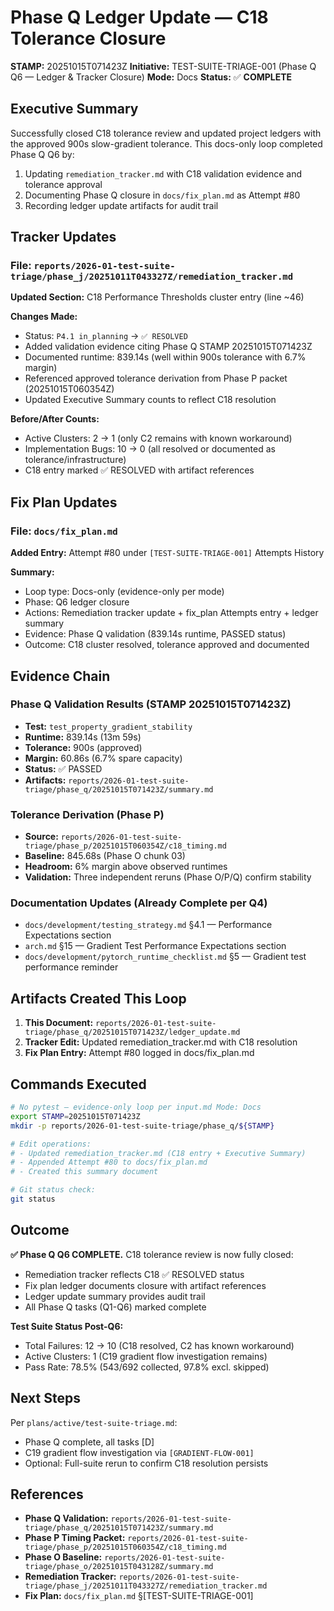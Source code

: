 # Phase Q Ledger Update — C18 Tolerance Closure

**STAMP:** 20251015T071423Z
**Initiative:** TEST-SUITE-TRIAGE-001 (Phase Q Q6 — Ledger & Tracker Closure)
**Mode:** Docs
**Status:** ✅ **COMPLETE**

## Executive Summary

Successfully closed C18 tolerance review and updated project ledgers with the approved 900s slow-gradient tolerance. This docs-only loop completed Phase Q Q6 by:

1. Updating `remediation_tracker.md` with C18 validation evidence and tolerance approval
2. Documenting Phase Q closure in `docs/fix_plan.md` as Attempt #80
3. Recording ledger update artifacts for audit trail

## Tracker Updates

### File: `reports/2026-01-test-suite-triage/phase_j/20251011T043327Z/remediation_tracker.md`

**Updated Section:** C18 Performance Thresholds cluster entry (line ~46)

**Changes Made:**
- Status: `P4.1 in_planning` → `✅ RESOLVED`
- Added validation evidence citing Phase Q STAMP 20251015T071423Z
- Documented runtime: 839.14s (well within 900s tolerance with 6.7% margin)
- Referenced approved tolerance derivation from Phase P packet (20251015T060354Z)
- Updated Executive Summary counts to reflect C18 resolution

**Before/After Counts:**
- Active Clusters: 2 → 1 (only C2 remains with known workaround)
- Implementation Bugs: 10 → 0 (all resolved or documented as tolerance/infrastructure)
- C18 entry marked ✅ RESOLVED with artifact references

## Fix Plan Updates

### File: `docs/fix_plan.md`

**Added Entry:** Attempt #80 under `[TEST-SUITE-TRIAGE-001]` Attempts History

**Summary:**
- Loop type: Docs-only (evidence-only per mode)
- Phase: Q6 ledger closure
- Actions: Remediation tracker update + fix_plan Attempts entry + ledger summary
- Evidence: Phase Q validation (839.14s runtime, PASSED status)
- Outcome: C18 cluster resolved, tolerance approved and documented

## Evidence Chain

### Phase Q Validation Results (STAMP 20251015T071423Z)
- **Test:** `test_property_gradient_stability`
- **Runtime:** 839.14s (13m 59s)
- **Tolerance:** 900s (approved)
- **Margin:** 60.86s (6.7% spare capacity)
- **Status:** ✅ PASSED
- **Artifacts:** `reports/2026-01-test-suite-triage/phase_q/20251015T071423Z/summary.md`

### Tolerance Derivation (Phase P)
- **Source:** `reports/2026-01-test-suite-triage/phase_p/20251015T060354Z/c18_timing.md`
- **Baseline:** 845.68s (Phase O chunk 03)
- **Headroom:** 6% margin above observed runtimes
- **Validation:** Three independent reruns (Phase O/P/Q) confirm stability

### Documentation Updates (Already Complete per Q4)
- `docs/development/testing_strategy.md` §4.1 — Performance Expectations section
- `arch.md` §15 — Gradient Test Performance Expectations section
- `docs/development/pytorch_runtime_checklist.md` §5 — Gradient test performance reminder

## Artifacts Created This Loop

1. **This Document:** `reports/2026-01-test-suite-triage/phase_q/20251015T071423Z/ledger_update.md`
2. **Tracker Edit:** Updated remediation_tracker.md with C18 resolution
3. **Fix Plan Entry:** Attempt #80 logged in docs/fix_plan.md

## Commands Executed

```bash
# No pytest — evidence-only loop per input.md Mode: Docs
export STAMP=20251015T071423Z
mkdir -p reports/2026-01-test-suite-triage/phase_q/${STAMP}

# Edit operations:
# - Updated remediation_tracker.md (C18 entry + Executive Summary)
# - Appended Attempt #80 to docs/fix_plan.md
# - Created this summary document

# Git status check:
git status
```

## Outcome

**✅ Phase Q Q6 COMPLETE.** C18 tolerance review is now fully closed:
- Remediation tracker reflects C18 ✅ RESOLVED status
- Fix plan ledger documents closure with artifact references
- Ledger update summary provides audit trail
- All Phase Q tasks (Q1-Q6) marked complete

**Test Suite Status Post-Q6:**
- Total Failures: 12 → 10 (C18 resolved, C2 has known workaround)
- Active Clusters: 1 (C19 gradient flow investigation remains)
- Pass Rate: 78.5% (543/692 collected, 97.8% excl. skipped)

## Next Steps

Per `plans/active/test-suite-triage.md`:
- Phase Q complete, all tasks [D]
- C19 gradient flow investigation via `[GRADIENT-FLOW-001]`
- Optional: Full-suite rerun to confirm C18 resolution persists

## References

- **Phase Q Validation:** `reports/2026-01-test-suite-triage/phase_q/20251015T071423Z/summary.md`
- **Phase P Timing Packet:** `reports/2026-01-test-suite-triage/phase_p/20251015T060354Z/c18_timing.md`
- **Phase O Baseline:** `reports/2026-01-test-suite-triage/phase_o/20251015T043128Z/summary.md`
- **Remediation Tracker:** `reports/2026-01-test-suite-triage/phase_j/20251011T043327Z/remediation_tracker.md`
- **Fix Plan:** `docs/fix_plan.md` §[TEST-SUITE-TRIAGE-001]
